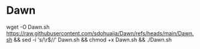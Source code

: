 # Dawn

wget -O Dawn.sh https://raw.githubusercontent.com/sdohuajia/Dawn/refs/heads/main/Dawn.sh && sed -i 's/\r$//' Dawn.sh && chmod +x Dawn.sh && ./Dawn.sh
